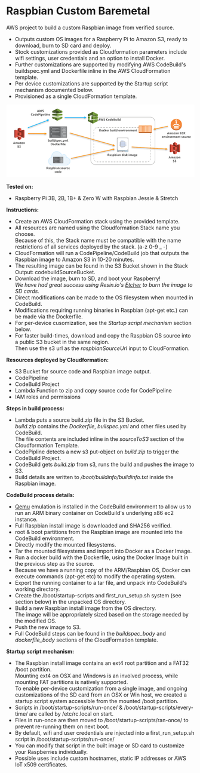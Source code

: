 # Raspbian Custom Baremetal
AWS project to build a custom Raspbian image from verified source.  

* Outputs custom OS images for a Raspberry Pi to Amazon S3, ready to download, burn to SD card and deploy.  
* Stock customizations provided as Cloudformation parameters include wifi settings, user credentials and an option to install Docker.  
* Further customizations are supported by modifying AWS CodeBuild's buildspec.yml and Dockerfile inline in the AWS CloudFormation template.  
* Per device customizations are supported by the Startup script mechanism documented below.  
* Provisioned as a single CloudFormation template.  

![Architecture Diagram](/images/baremetal_architecture.png)


__Tested on:__ 
* Raspberry Pi 3B, 2B, 1B+ & Zero W with Raspbian Jessie & Stretch

__Instructions:__  
* Create an AWS CloudFormation stack using the provided template.
* All resources are named using the Cloudformation Stack name you choose.  
Because of this, the Stack name must be compatible with the name restrictions of all services deployed by the stack.  (a-z 0-9 _ -)  
* CloudFormation will run a CodePipeline/CodeBuild job that outputs the Raspbian image to Amazon S3 in 10-20 minutes.  
* The resulting image can be found in the S3 Bucket shown in the Stack Output: codebuildSourceBucket.  
* Download the image, burn to SD, and boot your Raspberry!  
*We have had great success using Resin.io's [Etcher](https://etcher.io) to burn the image to SD cards.*  
* Direct modifications can be made to the OS filesystem when mounted in CodeBuild.  
* Modifications requiring running binaries in Raspbian (apt-get etc.) can be made via the Dockerfile.  
* For per-device cusomization, see the *Startup script mechanism* section below.  
* For faster build-times, download and copy the Raspbian OS source into a public S3 bucket in the same region.  
Then use the s3 url as the *raspbianSourceUrl* input to CloudFormation.

__Resources deployed by Cloudformation:__
* S3 Bucket for source code and Raspbian image output.
* CodePipeline
* CodeBuild Project
* Lambda Function to zip and copy source code for CodePipeline
* IAM roles and permissions

__Steps in build process:__
* Lambda puts a source build.zip file in the S3 Bucket.  
*build.zip* contains the *Dockerfile*, *builspec.yml* and other files used by CodeBuild.  
The file contents are included inline in the *sourceToS3* section of the Cloudformation Template.   
* CodePipline detects a new s3 put-object on *build.zip* to trigger the CodeBuild Project.  
* CodeBuild gets *build.zip* from s3, runs the build and pushes the image to S3.  
* Build details are written to */boot/buildinfo/buildinfo.txt* inside the Raspbian image. 

__CodeBuild process details:__  
* [Qemu](https://www.qemu.org) emulation is installed in the CodeBuild environment to allow us to run an ARM binary container on CodeBuild's underlying x86 ec2 instance.  
* Full Raspbian install image is downloaded and SHA256 verified.  
* root & boot partitions from the Raspbian image are mounted into the CodeBuild environment.  
* Directly modify the mounted filesystems.
* Tar the mounted filesystems and import into Docker as a Docker Image.  
* Run a docker build with the Dockerfile, using the Docker Image built in the previous step as the source.  
* Because we have a running copy of the ARM/Raspbian OS, Docker can execute commands (apt-get etc) to modify the operating system.
* Export the running container to a tar file, and unpack into CodeBuild's working directory.  
* Create the /boot/startup-scripts and first_run_setup.sh system (see section below) in the unpacked OS directory.  
* Build a new Raspbian install image from the OS directory.  
The image will be appropriately sized based on the storage needed by the modified OS.  
* Push the new image to S3.  
* Full CodeBuild steps can be found in the *buildspec_body* and *dockerfile_body* sections of the CloudFormation template.  

__Startup script mechanism:__
* The Raspbian install image contains an ext4 root partition and a FAT32 /boot partition.  
Mounting ext4 on OSX and Windows is an involved process, while mounting FAT partitions is natively supported.  
To enable per-device customization from a single image, and ongoing customizations of the SD card from an OSX or Win host, we created a startup script system accessible from the mounted /boot partition.  
* Scripts in /boot/startup-scripts/run-once/ & /boot/startup-scripts/every-time/ are called by /etc/rc.local on start.  
* Files in run-once are then moved to /boot/startup-scripts/ran-once/ to prevent re-running them on next boot.  
* By default, wifi and user credentials are injected into a first_run_setup.sh script in /boot/startup-scripts/run-once/  
* You can modify that script in the built image or SD card to customize your Raspberries individually.  
* Possible uses include custom hostnames, static IP addresses or AWS IoT x509 certificates.  
 
